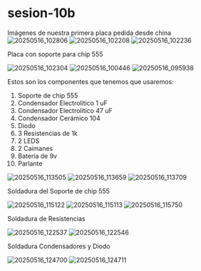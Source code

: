# sesion-10b

Imágenes de nuestra primera placa pedida desde china
![20250516_102806](https://github.com/user-attachments/assets/0bcb80ad-721f-4f5a-a47f-cd3cfeb2cb26)
![20250516_102208](https://github.com/user-attachments/assets/73903b6b-d7e5-4b77-bad1-148e1ce66045)
![20250516_102236](https://github.com/user-attachments/assets/1e87f672-a6ed-498f-9c45-2fa37229cc3e)

Placa con soporte para chip 555

![20250516_102304](https://github.com/user-attachments/assets/fc872d55-17bf-4ce4-ab25-0807cb2c7022)
![20250516_100446](https://github.com/user-attachments/assets/5deffdab-fc1e-4bff-8c1c-77bf76904b12)
![20250516_095938](https://github.com/user-attachments/assets/0be1c736-1573-4e1e-aa4b-1dc9089a5bc1)

Estos son los componentes que tenemos que usaremos:
  1. Soporte de chip 555
  2. Condensador Electrolítico 1 uF
  3. Condensador Electrolítico 47 uF
  4. Condensador Cerámico 104
  5. Diodo
  6. 3 Resistencias de 1k
  7. 2 LEDS
  8. 2 Caimanes
  9. Batería de 9v
  10. Parlante

![20250516_113505](https://github.com/user-attachments/assets/bd5f6cd6-06c8-4b56-a99d-46900dddcc94)
![20250516_113659](https://github.com/user-attachments/assets/ef87ec46-829d-4c44-90e0-ae1256fd40d5)
![20250516_113709](https://github.com/user-attachments/assets/de39f977-7fb4-41e9-b53d-137b9f4c6b53)

Soldadura del Soporte de chip 555

![20250516_115122](https://github.com/user-attachments/assets/c366c64e-6ed7-4966-a53f-d73079e3fbdb)
![20250516_115113](https://github.com/user-attachments/assets/bde98ee0-ba55-4b52-9b3c-691992f38da8)
![20250516_115750](https://github.com/user-attachments/assets/54bba21f-5ec4-4734-a9c0-74e95a04d9ec)

Soldadura de Resistencias

![20250516_122537](https://github.com/user-attachments/assets/d5751d39-4405-4267-ba77-536846eb5ca8)
![20250516_122546](https://github.com/user-attachments/assets/cd608641-73c1-4687-a2b5-9430bef48270)

Soldadura Condensadores y Diodo

![20250516_124700](https://github.com/user-attachments/assets/7c96b8af-41a1-42b2-9624-329949da1949)
![20250516_124711](https://github.com/user-attachments/assets/d844c4a1-7faf-47ed-afcd-396f9388e38c)
